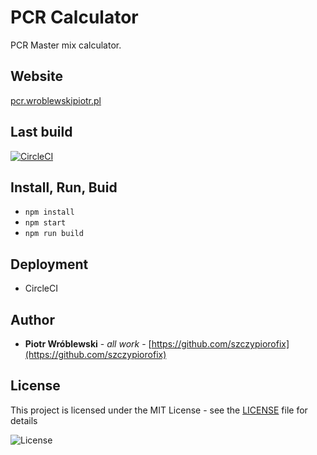 # PCR Calculator
PCR Master mix calculator.


## Website
[pcr.wroblewskipiotr.pl]([https://pcr.wroblewskipiotr.pl/)


## Last build
[![CircleCI](https://circleci.com/gh/szczypiorofix/pcrcalc/tree/master.svg?style=svg)](https://circleci.com/gh/szczypiorofix/pcrcalc/tree/master)


## Install, Run, Buid
- ```npm install```
- ```npm start```
- ```npm run build```


## Deployment
- CircleCI


## Author
* **Piotr Wróblewski** - *all work* - [https://github.com/szczypiorofix](https://github.com/szczypiorofix)


## License

This project is licensed under the MIT License - see the [LICENSE](LICENSE) file for details

![License](https://img.shields.io/badge/license-MIT-green.svg "License icon")
